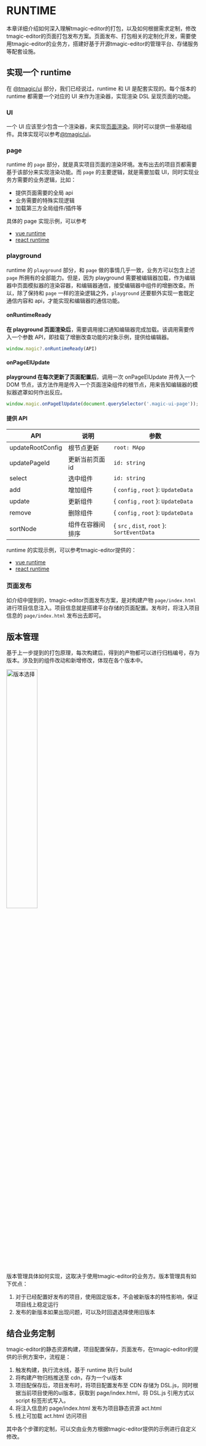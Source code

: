 # RUNTIME
本章详细介绍如何深入理解tmagic-editor的打包，以及如何根据需求定制，修改tmagic-editor的页面打包发布方案。页面发布、打包相关的定制化开发，需要使用tmagic-editor的业务方，搭建好基于开源tmagic-editor的管理平台、存储服务等配套设施。

## 实现一个 runtime
在 [@tmagic/ui](./advanced/tmagic-ui.html) 部分，我们已经说过，runtime 和 UI 是配套实现的。每个版本的 runtime 都需要一个对应的 UI 来作为渲染器，实现渲染 DSL 呈现页面的功能。

### UI
一个 UI 应该至少包含一个渲染器，来实现[页面渲染](./advanced/page.html)。同时可以提供一些基础组件。具体实现可以参考[@tmagic/ui](./advanced/tmagic-ui.html)。

### page
runtime 的 `page` 部分，就是真实项目页面的渲染环境。发布出去的项目页都需要基于该部分来实现渲染功能。而 `page` 的主要逻辑，就是需要加载 UI，同时实现业务方需要的业务逻辑，比如：
- 提供页面需要的全局 api
- 业务需要的特殊实现逻辑
- 加载第三方全局组件/插件等

具体的 page 实现示例，可以参考
- [vue runtime](https://github.com/Tencent/tmagic-editor/blob/master/runtime/vue/page)
- [react runtime](https://github.com/Tencent/tmagic-editor/blob/master/runtime/react/page)

### playground
runtime 的 `playground` 部分，和 `page` 做的事情几乎一致，业务方可以包含上述 `page` 所拥有的全部能力。但是，因为 playground 需要被编辑器加载，作为编辑器中页面模拟器的渲染容器，和编辑器通信，接受编辑器中组件的增删改查。所以，除了保持和 `page` 一样的渲染逻辑之外，`playground` 还要额外实现一套既定通信内容和 api，才能实现和编辑器的通信功能。

#### onRuntimeReady
**在 playground 页面渲染后**，需要调用接口通知编辑器完成加载。该调用需要传入一个参数 API，即挂载了增删改查功能的对象示例，提供给编辑器。
```javascript
window.magic?.onRuntimeReady(API)
```

#### onPageElUpdate
**playground 在每次更新了页面配置后**，调用一次 onPageElUpdate 并传入一个 DOM 节点，该方法作用是传入一个页面渲染组件的根节点，用来告知编辑器的模拟器遮罩如何作出反应。
```javascript
window.magic.onPageElUpdate(document.querySelector('.magic-ui-page'));
```

#### 提供 API
| API      | 说明    | 参数      | 
|---------- |-------- |---------- |
|updateRootConfig| 根节点更新 | `root: MApp`  |
|updatePageId| 更新当前页面 id | `id: string` |
|select| 选中组件 | `id: string`|
|add| 增加组件 | { `config` , `root` }: `UpdateData` |
|update| 更新组件 | { `config` , `root` }: `UpdateData`  |
|remove| 删除组件 | { `config` , `root` }: `UpdateData`  |
|sortNode| 组件在容器间排序 |{ `src` , `dist`, `root` }: `SortEventData`  |

runtime 的实现示例，可以参考tmagic-editor提供的：
- [vue runtime](https://github.com/Tencent/tmagic-editor/blob/master/runtime/vue)
- [react runtime](https://github.com/Tencent/tmagic-editor/blob/master/runtime/react)

### 页面发布
如介绍中提到的，tmagic-editor页面发布方案，是对构建产物 `page/index.html` 进行项目信息注入。项目信息就是搭建平台存储的页面配置。发布时，将注入项目信息的 `page/index.html` 发布出去即可。

## 版本管理
基于上一步提到的打包原理，每次构建后，得到的产物都可以进行归档编号，存为版本。涉及到的组件改动和新增修改，体现在各个版本中。

<img src="https://image.video.qpic.cn/oa_88b7d-32_1233288257_1633783105283986" width="40%" alt="版本选择">

版本管理具体如何实现，这取决于使用tmagic-editor的业务方。版本管理具有如下优点：
1. 对于已经配置好发布的项目，使用固定版本，不会被新版本的特性影响，保证项目线上稳定运行
2. 发布的新版本如果出现问题，可以及时回退选择使用旧版本

## 结合业务定制
tmagic-editor的静态资源构建，项目配置保存，页面发布，在tmagic-editor的提供的示例方案中，流程是：
1. 触发构建，执行流水线，基于 runtime 执行 build 
2. 将构建产物归档推送至 cdn，存为一个ui版本
3. 项目配保存后，项目发布时，将项目配置发布至 CDN 存储为 DSL.js，同时根据当前项目使用的ui版本，获取到 page/index.html，将 DSL.js 引用方式以 script 标签形式写入。
4. 将注入信息的 page/index.html 发布为项目静态资源 act.html
5. 线上可加载 act.html 访问项目

其中各个步骤的定制，可以交由业务方根据tmagic-editor提供的示例进行自定义修改。